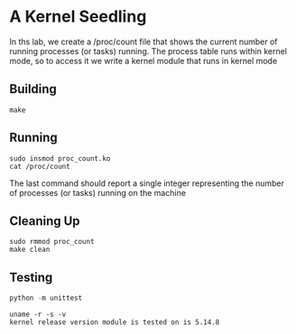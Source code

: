 # A Kernel Seedling
In ths lab, we create a /proc/count file that shows the current number of running processes (or tasks) running. The process table runs within kernel mode, so to access it we write a kernel module that runs in kernel mode

## Building
```shell
make 
```

## Running
```shell
sudo insmod proc_count.ko
cat /proc/count
```
The last command should report a single integer representing the number of processes (or tasks) running on the
machine

## Cleaning Up
```shell
sudo rmmod proc_count
make clean
```

## Testing
```python
python -m unittest
```

```shell
uname -r -s -v
kernel release version module is tested on is 5.14.8
```
